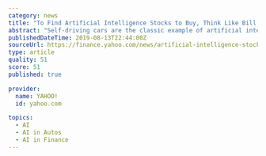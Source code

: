 ```yaml
---
category: news
title: "To Find Artificial Intelligence Stocks to Buy, Think Like Bill Gates"
abstract: "Self-driving cars are the classic example of artificial intelligence and how it will change our daily lives — eventually. Right now, it’s hard to imagine getting into an autonomous vehicle (AV)."
publishedDateTime: 2019-08-13T22:44:00Z
sourceUrl: https://finance.yahoo.com/news/artificial-intelligence-stocks-buy-think-171609141.html
type: article
quality: 51
score: 51
published: true

provider:
  name: YAHOO!
  id: yahoo.com

topics:
  - AI
  - AI in Autos
  - AI in Finance
---
```

